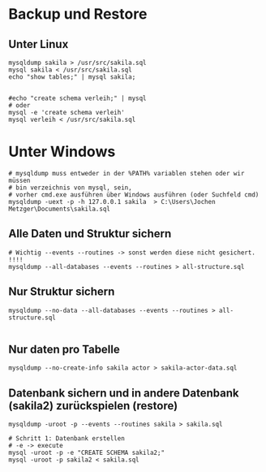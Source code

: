 # Backup und Restore 

## Unter Linux 
```
mysqldump sakila > /usr/src/sakila.sql
mysql sakila < /usr/src/sakila.sql
echo "show tables;" | mysql sakila;


#echo "create schema verleih;" | mysql
# oder
mysql -e 'create schema verleih'
mysql verleih < /usr/src/sakila.sql

```
# Unter Windows 

```
# mysqldump muss entweder in der %PATH% variablen stehen oder wir müssen 
# bin verzeichnis von mysql, sein, 
# vorher cmd.exe ausführen über Windows ausführen (oder Suchfeld cmd)  
mysqldump -uext -p -h 127.0.0.1 sakila  > C:\Users\Jochen Metzger\Documents\sakila.sql
```

## Alle Daten und Struktur sichern 

```
# Wichtig --events --routines -> sonst werden diese nicht gesichert. !!!! 
mysqldump --all-databases --events --routines > all-structure.sql
```




## Nur Struktur sichern 

```
mysqldump --no-data --all-databases --events --routines > all-structure.sql


```


## Nur daten pro Tabelle 

```
mysqldump --no-create-info sakila actor > sakila-actor-data.sql
```


## Datenbank sichern und in andere Datenbank (sakila2) zurückspielen (restore) 

```
mysqldump -uroot -p --events --routines sakila > sakila.sql 

# Schritt 1: Datenbank erstellen 
# -e -> execute 
mysql -uroot -p -e "CREATE SCHEMA sakila2;" 
mysql -uroot -p sakila2 < sakila.sql 
```
